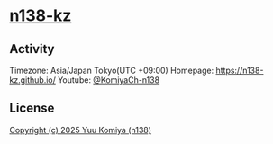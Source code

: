 # [n138-kz](https://github.com/n138-kz/n138-kz)

## Activity

Timezone: Asia/Japan Tokyo(UTC +09:00)
Homepage: https://n138-kz.github.io/
Youtube: [@KomiyaCh-n138](https://www.youtube.com/@KomiyaCh-n138)

## License

[Copyright (c) 2025 Yuu Komiya (n138)](LICENSE)  

